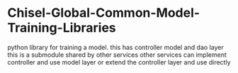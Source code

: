 # Chisel-Global-Common-Model-Training-Libraries

python library for training a model.
this has controller model and dao layer
this is a submodule shared by other services
other services can implement controller and use model layer or extend the controller layer and use directly
